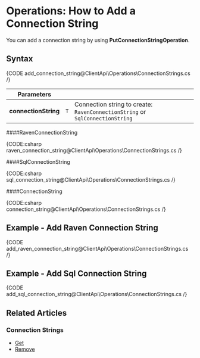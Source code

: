 # Operations: How to Add a Connection String

You can add a connection string by using **PutConnectionStringOperation**.

## Syntax

{CODE add_connection_string@ClientApi\Operations\ConnectionStrings.cs /}

| Parameters | | |
| ------------- | ----- | ---- |
| **connectionString** | `T` | Connection string to create: `RavenConnectionString` or `SqlConnectionString` |

####RavenConnectionString 

{CODE:csharp raven_connection_string@ClientApi\Operations\ConnectionStrings.cs /}

####SqlConnectionString

{CODE:csharp sql_connection_string@ClientApi\Operations\ConnectionStrings.cs /}

####ConnectionString

{CODE:csharp connection_string@ClientApi\Operations\ConnectionStrings.cs /}

## Example - Add Raven Connection String

{CODE add_raven_connection_string@ClientApi\Operations\ConnectionStrings.cs /}

## Example - Add Sql Connection String

{CODE add_sql_connection_string@ClientApi\Operations\ConnectionStrings.cs /}

## Related Articles

### Connection Strings

- [Get](../../../../client-api/operations/maintenance/connection-strings/get-connection-string)
- [Remove](../../../../client-api/operations/maintenance/connection-strings/remove-connection-string)
